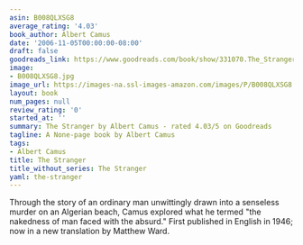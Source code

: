 ```yaml
---
asin: B008QLXSG8
average_rating: '4.03'
book_author: Albert Camus
date: '2006-11-05T00:00:00-08:00'
draft: false
goodreads_link: https://www.goodreads.com/book/show/331070.The_Stranger
image:
- B008QLXSG8.jpg
image_url: https://images-na.ssl-images-amazon.com/images/P/B008QLXSG8.01._SCLZZZZZZZ.jpg
layout: book
num_pages: null
review_rating: '0'
started_at: ''
summary: The Stranger by Albert Camus - rated 4.03/5 on Goodreads
tagline: A None-page book by Albert Camus
tags:
- Albert Camus
title: The Stranger
title_without_series: The Stranger
yaml: the-stranger
---
```


Through the story of an ordinary man unwittingly drawn into a senseless murder on an Algerian beach, Camus explored what he termed "the nakedness of man faced with the absurd." First published in English in 1946; now in a new translation by Matthew Ward.